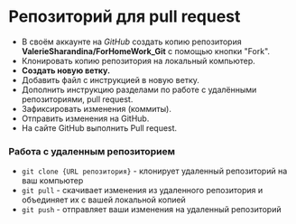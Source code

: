 # Репозиторий для pull request

* В своём аккаунте на *GitHub* создать копию репозитория **ValerieSharandina/ForHomeWork_Git** с помощью кнопки "Fork".
* Клонировать копию репозитория на локальный компьютер.
* **Создать новую ветку.**
* Добавить файл с инструкцией в новую ветку.
* Дополнить инструкцию разделами по работе с удалёнными репозиториями, pull request.
* Зафиксировать изменения (коммиты).
* Отправить изменения на GitHub.
* На сайте GitHub выполнить Pull request.


### Работа с удаленным репозиторием

- `git clone {URL репозитория}` - клонирует удаленный репозиторий на ваш компьютер
- `git pull` - скачивает изменения из удаленного репозитория и объединяет их с вашей локальной копией
- `git push` - отправляет ваши изменения на удаленный репозиторий


